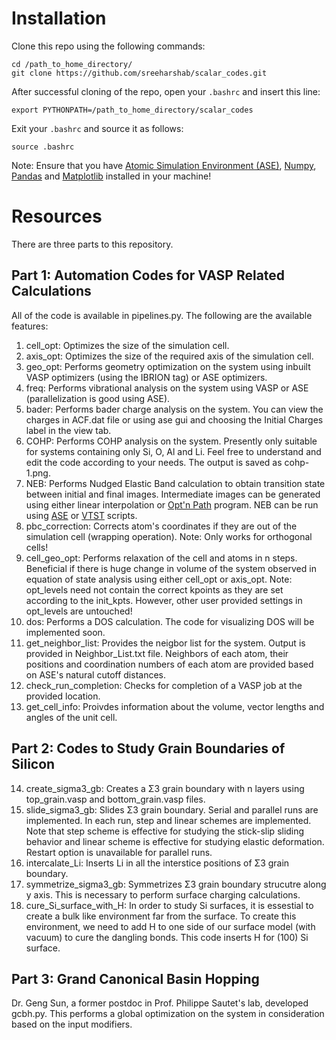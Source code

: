 # Installation
Clone this repo using the following commands:
```
cd /path_to_home_directory/
git clone https://github.com/sreeharshab/scalar_codes.git
```
After successful cloning of the repo, open your `.bashrc` and insert this line:
```
export PYTHONPATH=/path_to_home_directory/scalar_codes
```
Exit your `.bashrc` and source it as follows:
```
source .bashrc
```
Note: Ensure that you have [Atomic Simulation Environment (ASE)](https://wiki.fysik.dtu.dk/ase/), [Numpy](https://numpy.org/), [Pandas](https://pandas.pydata.org/) and [Matplotlib](https://matplotlib.org/) installed in your machine!

# Resources
There are three parts to this repository.

## Part 1: Automation Codes for VASP Related Calculations
All of the code is available in pipelines.py. The following are the available features:
1. cell_opt: Optimizes the size of the simulation cell.
2. axis_opt: Optimizes the size of the required axis of the simulation cell.
3. geo_opt: Performs geometry optimization on the system using inbuilt VASP optimizers (using the IBRION tag) or ASE optimizers.
4. freq: Performs vibrational analysis on the system using VASP or ASE (parallelization is good using ASE).
5. bader: Performs bader charge analysis on the system. You can view the charges in ACF.dat file or using ase gui and choosing the Initial Charges label in the view tab.
6. COHP: Performs COHP analysis on the system. Presently only suitable for systems containing only Si, O, Al and Li. Feel free to understand and edit the code according to your needs. The output is saved as cohp-1.png.
7. NEB: Performs Nudged Elastic Band calculation to obtain transition state between initial and final images. Intermediate images can be generated using either linear interpolation or [Opt'n Path](http://forge.cbp.ens-lyon.fr/redmine/projects/optnpath/wiki) program. NEB can be run using [ASE](https://wiki.fysik.dtu.dk/ase/) or [VTST](https://theory.cm.utexas.edu/vtsttools/) scripts.
8. pbc_correction: Corrects atom's coordinates if they are out of the simulation cell (wrapping operation). Note: Only works for orthogonal cells!
9. cell_geo_opt: Performs relaxation of the cell and atoms in n steps. Beneficial if there is huge change in volume of the system observed in equation of state analysis using either cell_opt or axis_opt. Note: opt_levels need not contain the correct kpoints as they are set according to the init_kpts. However, other user provided settings in opt_levels are untouched!
10. dos: Performs a DOS calculation. The code for visualizing DOS will be implemented soon.
11. get_neighbor_list: Provides the neigbor list for the system. Output is provided in Neighbor_List.txt file. Neighbors of each atom, their positions and coordination numbers of each atom are provided based on ASE's natural cutoff distances.
12. check_run_completion: Checks for completion of a VASP job at the provided location.
13. get_cell_info: Proivdes information about the volume, vector lengths and angles of the unit cell.

## Part 2: Codes to Study Grain Boundaries of Silicon 
14. create_sigma3_gb: Creates a Σ3 grain boundary with n layers using top_grain.vasp and bottom_grain.vasp files.
15. slide_sigma3_gb: Slides Σ3 grain boundary. Serial and parallel runs are implemented. In each run, step and linear schemes are implemented. Note that step scheme is effective for studying the stick-slip sliding behavior and linear scheme is effective for studying elastic deformation. Restart option is unavailable for parallel runs.
16. intercalate_Li: Inserts Li in all the interstice positions of Σ3 grain boundary.
17. symmetrize_sigma3_gb: Symmetrizes Σ3 grain boundary strucutre along y axis. This is necessary to perform surface charging calculations.
18. cure_Si_surface_with_H: In order to study Si surfaces, it is essestial to create a bulk like environment far from the surface. To create this environment, we need to add H to one side of our surface model (with vacuum) to cure the dangling bonds. This code inserts H for (100) Si surface.

## Part 3: Grand Canonical Basin Hopping
Dr. Geng Sun, a former postdoc in Prof. Philippe Sautet's lab, developed gcbh.py. This performs a global optimization on the system in consideration based on the input modifiers.

<!-- # Contributing
Contributions to improve this repo are always welcome. Any contribution should be  -->